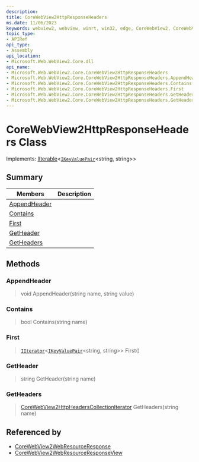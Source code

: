 ```yaml
---
description: 
title: CoreWebView2HttpResponseHeaders
ms.date: 11/06/2023
keywords: webview2, webview, winrt, win32, edge, CoreWebView2, CoreWebView2Controller, browser control, edge html, CoreWebView2HttpResponseHeaders
topic_type:
- APIRef
api_type:
- Assembly
api_location:
- Microsoft.Web.WebView2.Core.dll
api_name:
- Microsoft.Web.WebView2.Core.CoreWebView2HttpResponseHeaders
- Microsoft.Web.WebView2.Core.CoreWebView2HttpResponseHeaders.AppendHeader
- Microsoft.Web.WebView2.Core.CoreWebView2HttpResponseHeaders.Contains
- Microsoft.Web.WebView2.Core.CoreWebView2HttpResponseHeaders.First
- Microsoft.Web.WebView2.Core.CoreWebView2HttpResponseHeaders.GetHeader
- Microsoft.Web.WebView2.Core.CoreWebView2HttpResponseHeaders.GetHeaders
---
```


# CoreWebView2HttpResponseHeaders Class

Implements: [IIterable](/uwp/api/Windows.Foundation.Collections.IIterable-1)&lt;[`IKeyValuePair`](/uwp/api/Windows.Foundation.Collections.IKeyValuePair-2)&lt;string, string&gt;&gt;

## Summary

Members|Description
--|--
[AppendHeader](#appendheader) | 
[Contains](#contains) | 
[First](#first) | 
[GetHeader](#getheader) | 
[GetHeaders](#getheaders) | 



## Methods

### AppendHeader

> void AppendHeader(string name, string value)



### Contains

> bool Contains(string name)



### First

> [`IIterator`](/uwp/api/Windows.Foundation.Collections.IIterator-1)&lt;[`IKeyValuePair`](/uwp/api/Windows.Foundation.Collections.IKeyValuePair-2)&lt;string, string&gt;&gt; First()



### GetHeader

> string GetHeader(string name)



### GetHeaders

> [CoreWebView2HttpHeadersCollectionIterator](corewebview2httpheaderscollectioniterator.md) GetHeaders(string name)






## Referenced by

- [CoreWebView2WebResourceResponse](corewebview2webresourceresponse.md)
- [CoreWebView2WebResourceResponseView](corewebview2webresourceresponseview.md)
